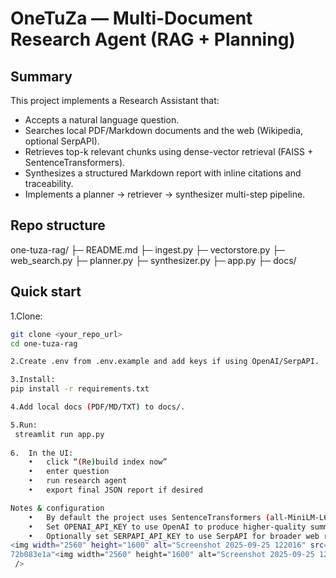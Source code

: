 # OneTuZa — Multi-Document Research Agent (RAG + Planning)

## Summary
This project implements a Research Assistant that:
- Accepts a natural language question.
- Searches local PDF/Markdown documents and the web (Wikipedia, optional SerpAPI).
- Retrieves top-k relevant chunks using dense-vector retrieval (FAISS + SentenceTransformers).
- Synthesizes a structured Markdown report with inline citations and traceability.
- Implements a planner → retriever → synthesizer multi-step pipeline.

## Repo structure
one-tuza-rag/
├─ README.md
├─ ingest.py
├─ vectorstore.py
├─ web_search.py
├─ planner.py
├─ synthesizer.py
├─ app.py
├─ docs/

## Quick start

1.Clone:
```bash
git clone <your_repo_url>
cd one-tuza-rag

2.Create .env from .env.example and add keys if using OpenAI/SerpAPI.

3.Install:
pip install -r requirements.txt

4.Add local docs (PDF/MD/TXT) to docs/.

5.Run:
 streamlit run app.py
 
6.	In the UI:
	•	click “(Re)build index now”
	•	enter question
	•	run research agent
	•	export final JSON report if desired

Notes & configuration
	•	By default the project uses SentenceTransformers (all-MiniLM-L6-v2) for embeddings (no external key).
	•	Set OPENAI_API_KEY to use OpenAI to produce higher-quality summarizations (see .env.example).
	•	Optionally set SERPAPI_API_KEY to use SerpAPI for broader web results. If not set, the app falls back to Wikipedia.
<img width="2560" height="1600" alt="Screenshot 2025-09-25 122016" src="https://github.com/user-attachments/assets/6d4314fa-e431-4cd0-a8b5-f18<img width="2560" height="1600" alt="Screenshot 2025-09-25 122047" src="https://github.com/user-attachments/assets/31551e6b-ba4f-4821-a3d6-24cade514a88" />
72b083e1a"<img width="2560" height="1600" alt="Screenshot 2025-09-25 122111" src="https://github.com/user-attachments/assets/1f152b8e-cd7c-459c-b210-5bbd5ae0a433" />
 />

